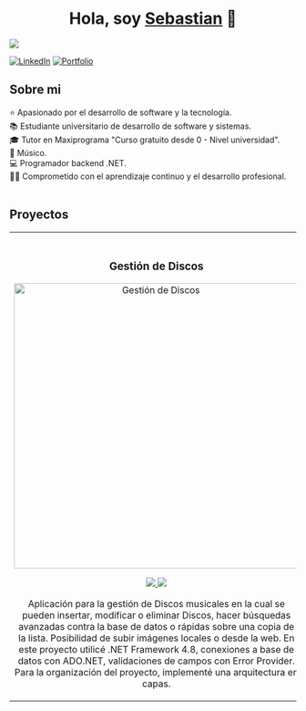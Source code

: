 <div align="center">
<h1 align="center">Hola, soy <a href="https://aristi.dev">Sebastian</a> 👋</h1>
</div>
<img src="https://i.imgur.com/wCYKqto.png">

[![LinkedIn](https://img.shields.io/badge/-LinkedIn-blue?style=flat-square&logo=linkedin)](https://www.linkedin.com/in/sebastiandte/)
[![Portfolio](https://img.shields.io/badge/Portfolio-Ver-5C2D91?labelColor=5C2D91&color=6c757d)](https://sebastiandte.github.io/Portfolio/)







## Sobre mi

⭐ Apasionado por el desarrollo de software y la tecnología. <br>
📚 Estudiante universitario de desarrollo de software y sistemas. <br>
🎓 Tutor en Maxiprograma "Curso gratuito desde 0 - Nivel universidad". <br>
🎵 Músico. <br>
💻 Programador backend .NET. <br>
🧑‍🏫 Comprometido con el aprendizaje continuo y el desarrollo profesional. <br>
<br>

## Proyectos
<table>
<tr>
<td width="50%">
   
 <br>
 
<h3 align="center">Gestión de Discos</h3>
<div align="center">
<a href="https://github.com/SebastianDte/Discos" target="_blank"><img src="https://i.imgur.com/0pX2nXS.png" width="500" alt="Gestión de Discos"></a>
<p>
<a href="https://github.com/SebastianDte/Discos" target="_blank">
<img src="https://img.shields.io/badge/CÓDIGO-ff9?style=for-the-badge&logo=github&logoColor=black">
</a>
<a href="" target="_blank">
<img src="https://img.shields.io/badge/-Youtube-green?style=for-the-badge&color=fbfc40">
</a>
</p>
<p>
  Aplicación para la gestión de Discos musicales en la cual se pueden insertar, modificar o eliminar Discos, hacer búsquedas avanzadas contra la base de datos o rápidas sobre una copia de la lista. Posibilidad de subir imágenes locales o desde la web. En este proyecto utilicé .NET Framework 4.8, conexiones a base de datos con ADO.NET, validaciones de campos con Error Provider. Para la organización del proyecto, implementé una arquitectura en capas.
</p>
</div>                                                                               
</td>
<td width="50%">
               
<h3 align="center">e-commerce</h3>
<div align="center">                                       
<a href="https://github.com/SebastianDte/e-commerce" target="_blank"><img src="https://i.imgur.com/S9b5e7L.png" width="500" alt="Winforms App, e-Commerce"></a>
<br>
<p>
<a href="https://github.com/SebastianDte/e-commerce" target="_blank">
<img src="https://img.shields.io/badge/C%C3%93DIGO-80ffaa?style=for-the-badge&logo=github&logoColor=black">
</a>
<a href="" target="_blank">
<img src="https://img.shields.io/badge/-Youtube-green?style=for-the-badge&color=3fFD7f">
</a>
</p>
Proyecto de e-commerce en proceso de construcción, utilizando .NET Framework. Esta aplicación está siendo diseñada como proyecto personal para la compra y venta de productos en línea. Con características como sistemas de pago seguros, gestión de perfiles de usuario y una interfaz intuitiva. Puedes ir viendo los avances haciendo click en la imagen
</p>
</div>                                                             
</table>                                                                                 



